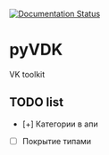 [![Documentation Status](https://readthedocs.org/projects/pyvdk/badge/?version=latest)](https://pyvdk.readthedocs.io/ru/latest/?badge=latest)
# pyVDK
 VK toolkit


## TODO list

- [+] Категории в апи
- [ ] Покрытие типами
